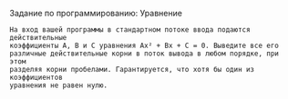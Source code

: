 Задание по программированию: Уравнение

	На вход вашей программы в стандартном потоке ввода подаются действительные 
	коэффициенты A, B и C уравнения Ax² + Bx + C = 0. Выведите все его 
	различные действительные корни в поток вывода в любом порядке, при этом 
	разделяя корни пробелами. Гарантируется, что хотя бы один из коэффициентов 
	уравнения не равен нулю.
